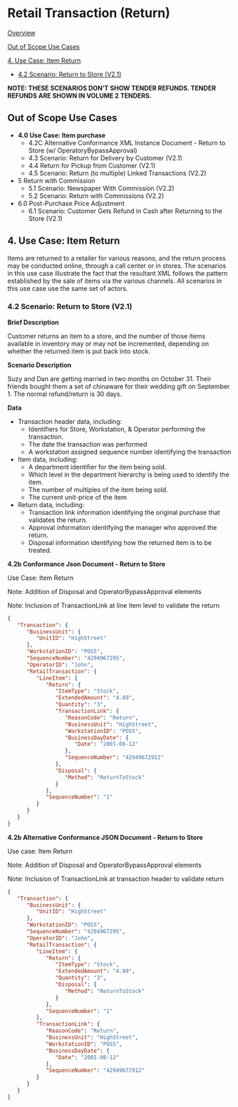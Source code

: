 # Retail Transaction (Return)

[Overview](https://corumgroup.atlassian.net/wiki/spaces/DTS/pages/2287861865/Retail+Transaction+Return#Overview)

[Out of Scope Use Cases](https://corumgroup.atlassian.net/wiki/spaces/DTS/pages/2287861865/Retail+Transaction+Return#Out-of-Scope-Use-Cases)

[4. Use Case: Item Return](https://corumgroup.atlassian.net/wiki/spaces/DTS/pages/2287861865/Retail+Transaction+Return#4.-Use-Case:-Item-Return)

- [4.2 Scenario: Return to Store (V2.1)](https://corumgroup.atlassian.net/wiki/spaces/DTS/pages/2287861865/Retail+Transaction+Return#4.2-Scenario:-Return-to-Store-(V2.1))

**NOTE: THESE SCENARIOS DON’T SHOW TENDER REFUNDS. TENDER REFUNDS ARE SHOWN IN VOLUME 2 TENDERS.**

## Out of Scope Use Cases

- **4.0 Use Case: Item purchase**
  - 4.2C Alternative Conformance XML Instance Document - Return to Store (w/ OperatoryBypassApproval)
  - 4.3 Scenario: Return for Delivery by Customer (V2.1)
  - 4.4 Return for Pickup from Customer (V2.1)
  - 4.5 Scenario: Return (to multiple) Linked Transactions (V2.2)
- 5 Return with Commission
  - 5.1 Scenario: Newspaper With Commission (V2.2)
  - 5.2 Scenario: Return with Commissions (V2.2)
- 6.0 Post-Purchase Price Adjustment
  - 6.1 Scenario: Customer Gets Refund in Cash after Returning to the Store (V2.1)

## 4. Use Case: Item Return

Items are returned to a retailer for various reasons, and the return process may be conducted online, through a call center or in stores. The scenarios in this use case illustrate the fact that the resultant XML follows the pattern established by the sale of items via the various channels. All scenarios in this use case use the same set of actors.

### 4.2 Scenario: Return to Store (V2.1)

**Brief Description**

Customer returns an item to a store, and the number of those items available in inventory may or may not be incremented, depending on whether the returned item is put back into stock.

**Scenario Description**

Suzy and Dan are getting married in two months on October 31. Their friends bought them a set of chinaware for their wedding gift on September 1. The normal refund/return is 30 days.

**Data**

- Transaction header data, including:
  - Identifiers for Store, Workstation, & Operator performing the transaction. 
  - The date the transaction was performed 
  - A workstation assigned sequence number identifying the transaction
- Item data, including: 
  - A department identifier for the item being sold. 
  - Which level in the department hierarchy is being used to identify the item. 
  - The number of multiples of the item being sold. 
  - The current unit-price of the item 
- Return data, including: 
  - Transaction link information identifying the original purchase that validates the return.
  - Approval information identifying the manager who approved the return.
  - Disposal information identifying how the returned item is to be treated.

**4.2b Conformance Json Document - Return to Store**

Use Case: Item Return

Note: Addition of Disposal and OperatorBypassApproval elements

Note: Inclusion of TransactionLink at line item level to validate the return

```json
{
   "Transaction": {
      "BusinessUnit": {
         "UnitID": "HighStreet"
      },
      "WorkstationID": "POS5",
      "SequenceNumber": "4294967295",
      "OperatorID": "John",
      "RetailTransaction": {
         "LineItem": {
            "Return": {
               "ItemType": "Stock",
               "ExtendedAmount": "4.89",
               "Quantity": "3",
               "TransactionLink": {
                  "ReasonCode": "Return",
                  "BusinessUnit": "HighStreet",
                  "WorkstationID": "POS5",
                  "BusinessDayDate": {
                     "Date": "2001-08-12"
                  },
                  "SequenceNumber": "42949672912"
               },
               "Disposal": {
                  "Method": "ReturnToStock"
               }
            },
            "SequenceNumber": "1"
         }
      }
   }
}
```

**4.2b Alternative Conformance JSON Document - Return to Store**

Use case: Item Return

Note: Addition of Disposal and OperatorBypassApproval elements

Note: Inclusion of TransactionLink at transaction header to validate return

```json
{
   "Transaction": {
      "BusinessUnit": {
         "UnitID": "HighStreet"
      },
      "WorkstationID": "POS5",
      "SequenceNumber": "4294967295",
      "OperatorID": "John",
      "RetailTransaction": {
         "LineItem": {
            "Return": {
               "ItemType": "Stock",
               "ExtendedAmount": "4.89",
               "Quantity": "3",
               "Disposal": {
                  "Method": "ReturnToStock"
               }
            },
            "SequenceNumber": "1"
         },
         "TransactionLink": {
            "ReasonCode": "Return",
            "BusinessUnit": "HighStreet",
            "WorkstationID": "POS5",
            "BusinessDayDate": {
               "Date": "2001-08-12"
            },
            "SequenceNumber": "42949672912"
         }
      }
   }
}
```


